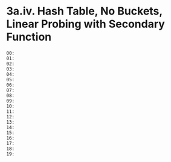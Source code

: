 3a.iv. Hash Table, No Buckets, Linear Probing with Secondary Function
=====================================================================

    00: 
    01: 
    02: 
    03: 
    04: 
    05: 
    06: 
    07: 
    08: 
    09: 
    10: 
    11: 
    12: 
    13: 
    14: 
    15: 
    16: 
    17: 
    18: 
    19: 
